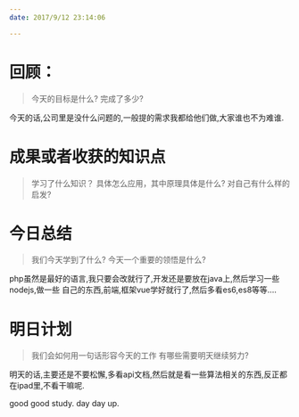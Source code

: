 ```yaml
---
date: 2017/9/12 23:14:06

---
```


# 回顾：
> 今天的目标是什么?
> 完成了多少?

今天的话,公司里是没什么问题的,一般提的需求我都给他们做,大家谁也不为难谁.


# 成果或者收获的知识点
> 学习了什么知识？
> 具体怎么应用，其中原理具体是什么?
> 对自己有什么样的启发?



# 今日总结
> 我们今天学到了什么?
> 今天一个重要的领悟是什么?

php虽然是最好的语言,我只要会改就行了,开发还是要放在java上,然后学习一些nodejs,做一些
自己的东西,前端,框架vue学好就行了,然后多看es6,es8等等....

# 明日计划
> 我们会如何用一句话形容今天的工作
> 有哪些需要明天继续努力?


明天的话,主要还是不要松懈,多看api文档,然后就是看一些算法相关的东西,反正都在ipad里,不看干嘛呢.

good good study. day day up.
